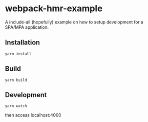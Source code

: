 # webpack-hmr-example

A include-all (hopefully) example on how to setup development for a SPA/MPA application.

## Installation

`yarn install`

## Build

`yarn build`

## Development

`yarn watch`

then access localhost:4000
